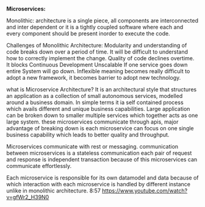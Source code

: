 **Microservices:**

Monolithic: architecture is a single piece, all components are interconnected and inter dependent or it is a tightly coupled software where each and every component should be present inorder to execute the code.

Challenges of Monolithic Architecture:
Modularity and understanding of code breaks down over a period of time.
It will be difficult to understand how to correctly implement the change.
Quality of code declines overtime.
It blocks Continuous Development
Unscalable
If one service goes down entire System will go down.
Inflexible meaning becomes really difficult to adopt a new framework,
it becomes barrier to adopt new technology.

what is Microservice Architecture?
It is an architectural style that structures an application as a collection of small autonomous services, modelled around a business domain. In simple terms it ia self contained process which avails different and unique business capabilities. Large application can be broken down to smaller multiple services which together acts as one large system. these microservices communicate through apis, major advantage of breaking down is each microservice can focus on one single business capability which leads to better quality and throughput. 

Microservices communicate with rest or messaging.
communication between microservices is a stateless communication each pair of request and response is independent transaction because of this microservices can communicate effortlessly.

Each microservice is responsible for its own datamodel and data because of which interaction with each microservice is handled by different instance unlike in monolithic architecture.
8:57
https://www.youtube.com/watch?v=gfWr2_H39N0
